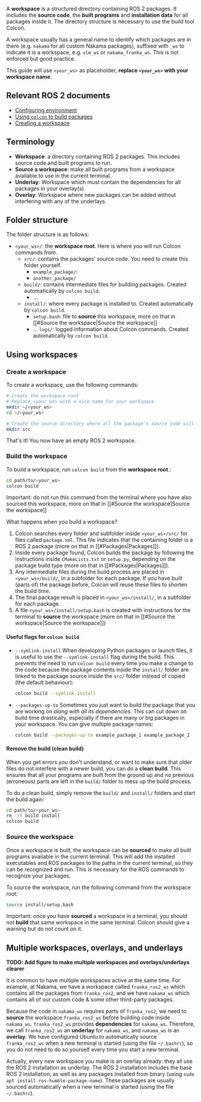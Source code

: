 A **workspace** is a structured directory containing ROS 2 packages. It includes the **source code**, the **built programs** and **installation data** for all packages inside it. The directory structure is necessary to use the build tool Colcon.

A workspace usually has a general name to identify which packages are in there (e.g. `nakama` for all custom Nakama packages), suffixed with `_ws` to indicate it is a workspace, e.g. `vlm_ws` or `nakama_franka_ws`. This is not enforced but good practice.

This guide will use `<your_ws>` as placeholder, **replace `<your_ws>` with your workspace name**.

## Relevant ROS 2 documents

- [Configuring environment](https://docs.ros.org/en/humble/Tutorials/Beginner-CLI-Tools/Configuring-ROS2-Environment.html)
- [Using `colcon` to build packages](https://docs.ros.org/en/humble/Tutorials/Beginner-Client-Libraries/Colcon-Tutorial.html)
- [Creating a workspace](https://docs.ros.org/en/humble/Tutorials/Beginner-Client-Libraries/Creating-A-Workspace/Creating-A-Workspace.html)

## Terminology

- **Workspace**: a directory containing ROS 2 packages. This includes source code and built programs to run.
- **Source a workspace**: make all built programs from a workspace available to use in the current terminal.
- **Underlay**: Workspace which must contain the dependencies for all packages in your overlay(s).
- **Overlay**: Workspace where new packages can be added without interfering with any of the underlays.

## Folder structure

The folder structure is as follows:

- `<your_ws>/`: the **workspace root**. Here is where you will run Colcon commands from.
    - `src/`: contains the packages' source code. You need to create this folder yourself.
        - `example_package/`:
        - `another_package/`
    - `build/`: contains intermediate files for building packages. Created automatically by `colcon build`.
        - …
    - `install/`: where every package is installed to. Created automatically by `colcon build`.
        - `setup.bash`: file to **source** this workspace, more on that in [[#Source the workspace|Source the workspace]]
        - …
    `logs/`: logged information about Colcon commands. Created automatically by `colcon build`.

## Using workspaces

### Create a workspace

To create a workspace, use the following commands:

```bash
# Create the workspace root
# Replace <your_ws> with a nice name for your workspace
mkdir ~/<your_ws>
cd ~/<your_ws>

# Create the source directory where all the package's source code will go
mkdir src
```

That's it! You now have an empty ROS 2 workspace.

### Build the workspace

To build a workspace, run `colcon build` from the **workspace root**.:

```bash
cd path/to/<your_ws>
colcon build
```

 Important: do not run this command from the terminal where you have also sourced this workspace, more on that in [[#Source the workspace|Source the workspace]]

What happens when you build a workspace?

1. Colcon searches every folder and subfolder inside `<your_ws>/src/` for files called `package.xml`. This file indicates that the containing folder is a ROS 2 package (more on that in [[#Packages|Packages]]).
2. Inside every package found, Colcon builds the package by following the instructions inside `CMakeLists.txt` or `setup.py`, depending on the package build type (more on that in [[#Packages|Packages]]).
3. Any intermediate files during the build process are placed in `<your_ws>/build/`, in a subfolder for each package. If you have built (parts of) the package before, Colcon will reuse these files to shorten the build time.
4. The final package result is placed in `<your_ws>/install/`, in a subfolder for each package.
5. A file `<your_ws>/install/setup.bash` is created with instructions for the terminal to **source** the workspace (more on that in [[#Source the workspace|Source the workspace]])

#### Useful flags for `colcon build`

- `--symlink-install`
    When developing Python packages or launch files, it is useful to use the `--symlink-install` flag during the build. This prevents the need to run `colcon build` every time you make a change to the code because the package contents inside the `install/` folder are linked to the package source inside the `src/` folder instead of copied (the default behaviour):

    ```bash
    colcon build --symlink-install
    ```

- `--packages-up-to`
    Sometimes you just want to build the package that you are working on _along with all its dependencies_. This can cut down on build time drastically, especially if there are many or big packages in your workspace. You can give multiple package names:

    ```bash
    colcon build --packages-up-to example_package_1 example_package_2
    ```

#### Remove the build (clean build)

When you get errors you don't understand, or want to make sure that older files do not interfere with a newer build, you can do a **clean build**. This ensures that all your programs are built from the ground up and no previous (erroneous) parts are left in the `build/` folder to mess up the build process.

To do a clean build, simply remove the `build/` and `install/` folders and start the build again:

```bash
cd path/to/<your_ws>
rm -rf build install
colcon build
```

### Source the workspace

Once a workspace is built, the workspace can be **sourced** to make all built programs available in the current terminal. This will add the installed executables and ROS packages to the paths in the current terminal, so they can be recognized and run. This is necessary for the ROS commands to recognize your packages.

To source the workspace, run the following command from the workspace root:

```bash
source install/setup.bash
```

Important: once you have **sourced** a workspace in a terminal, you should not **build** that same workspace in the same terminal. Colcon should give a warning but do not count on it.

## Multiple workspaces, overlays, and underlays

**TODO: Add figure to make multiple workspaces and overlays/underlays clearer**

It is common to have multiple workspaces active at the same time. For example, at Nakama, we have a workspace called `franka_ros2_ws` which contains all the packages from `franka_ros2`, and we have `nakama_ws` which contains all of our custom code & some other third-party packages.

Because the code in `nakama_ws` requires parts of `franka_ros2`, we need to **source** the workspace `franka_ros2_ws` before building code inside `nakama_ws`. `franka_ros2_ws` provides **dependencies** for `nakama_ws`. Therefore, we call `franka_ros2_ws` an **underlay** for `nakama_ws`, and `nakama_ws` is an **overlay**. We have configured Ubuntu to automatically source `franka_ros2_ws` when a new terminal is started (using the file `~/.bashrc`), so you do not need to do so yourself every time you start a new terminal.

Actually, every new workspace you make is an overlay already: they all use the ROS 2 installation as underlay. The ROS 2 installation includes the base ROS 2 installation, as well as any packages installed from binary (using `sudo apt install ros-humble-package-name`). These packages are usually sourced automatically when a new terminal is started (using the file `~/.bashrc`).
